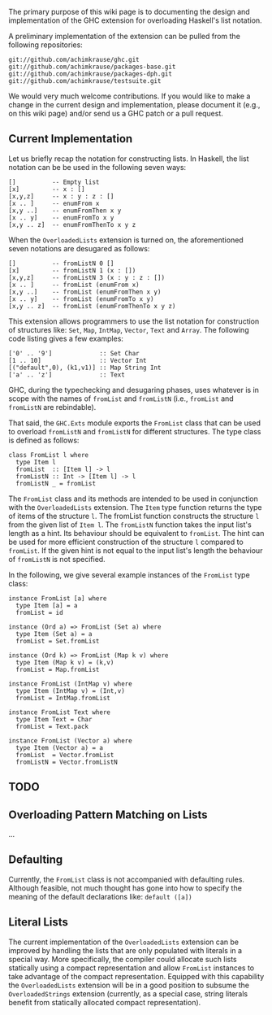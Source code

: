 
The primary purpose of this wiki page is to documenting the design and
implementation of the GHC extension for overloading Haskell's list notation.


A preliminary implementation of the extension can be pulled from the following
repositories:

```wiki
git://github.com/achimkrause/ghc.git
git://github.com/achimkrause/packages-base.git
git://github.com/achimkrause/packages-dph.git
git://github.com/achimkrause/testsuite.git
```


We would very much welcome contributions. If you would like to make a change
in the current design and implementation, please document it (e.g., on this
wiki page) and/or send us a GHC patch or a pull request.

## Current Implementation


Let us briefly recap the notation for constructing lists. In Haskell, the list
notation can be be used in the following seven ways:

```wiki
[]          -- Empty list
[x]         -- x : []
[x,y,z]     -- x : y : z : []
[x .. ]     -- enumFrom x
[x,y ..]    -- enumFromThen x y
[x .. y]    -- enumFromTo x y
[x,y .. z]  -- enumFromThenTo x y z
```


When the `OverloadedLists` extension is turned on, the aforementioned seven
notations are desugared as follows:

```wiki
[]          -- fromListN 0 []
[x]         -- fromListN 1 (x : [])
[x,y,z]     -- fromListN 3 (x : y : z : [])
[x .. ]     -- fromList (enumFrom x)
[x,y ..]    -- fromList (enumFromThen x y)
[x .. y]    -- fromList (enumFromTo x y)
[x,y .. z]  -- fromList (enumFromThenTo x y z)
```


This extension allows programmers to use the list notation for construction of
structures like: `Set`, `Map`, `IntMap`, `Vector`, `Text`
and `Array`. The following code listing gives a few examples:

```wiki
['0' .. '9']             :: Set Char
[1 .. 10]                :: Vector Int
[("default",0), (k1,v1)] :: Map String Int
['a' .. 'z']             :: Text
```


GHC, during the typechecking and desugaring phases, uses whatever is in scope
with the names of `fromList` and `fromListN` (i.e., `fromList` and
`fromListN` are rebindable).


That said, the `GHC.Exts` module exports the `FromList` class that can
be used to overload `fromListN` and `fromListN` for different
structures. The type class is defined as follows:

```wiki
class FromList l where
  type Item l
  fromList  :: [Item l] -> l
  fromListN :: Int -> [Item l] -> l
  fromListN _ = fromList
```


The `FromList` class and its methods are intended to be used in
conjunction with the `OverloadedLists` extension. The `Item` type
function returns the type of items of the structure `l`. The fromList
function constructs the structure `l` from the given list of `Item l`.
The `fromListN` function takes the input list's length as a hint. Its
behaviour should be equivalent to `fromList`. The hint can be used for
more efficient construction of the structure `l` compared to
`fromList`. If the given hint is not equal to the input list's length the
behaviour of `fromListN` is not specified.


In the following, we give several example instances of the `FromList` type
class:

```wiki
instance FromList [a] where
  type Item [a] = a
  fromList = id

instance (Ord a) => FromList (Set a) where
  type Item (Set a) = a
  fromList = Set.fromList

instance (Ord k) => FromList (Map k v) where
  type Item (Map k v) = (k,v)
  fromList = Map.fromList

instance FromList (IntMap v) where
  type Item (IntMap v) = (Int,v)
  fromList = IntMap.fromList

instance FromList Text where
  type Item Text = Char
  fromList = Text.pack

instance FromList (Vector a) where
  type Item (Vector a) = a
  fromList  = Vector.fromList
  fromListN = Vector.fromListN
```

## TODO

## Overloading Pattern Matching on Lists


...

## Defaulting


Currently, the `FromList` class is not accompanied with defaulting rules.
Although feasible, not much thought has gone into how to specify the meaning
of the default declarations like: `default ([a])`

## Literal Lists


The current implementation of the `OverloadedLists` extension can be
improved by handling the lists that are only populated with literals in a
special way. More specifically, the compiler could allocate such lists
statically using a compact representation and allow `FromList` instances
to take advantage of the compact representation. Equipped with this capability
the `OverloadedLists` extension will be in a good position to subsume the
`OverloadedStrings` extension (currently, as a special case, string
literals benefit from statically allocated compact representation).
